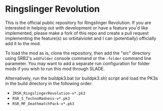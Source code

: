 # Ringslinger Revolution

This is the official public repository for Ringslinger Revolution. If you are interested in helping out with development or have a feature you'd like implemented, please make a fork of this repo and create a pull request implementing the feature(s) so orbitalviolet and I can (potentially) officially add it to the mod.

To load the mod as is, clone the repository, then add the "src" directory using SRB2's `addfolder` console command or the `-folder` command line parameter. You may want to add a separate run configuration for folder mods if you wish to run this mod through SLADE.

Alternatively, run the buildpk3.bat (or buildpk3.sh) script and load the PK3s in the build directory in the following order:
- `ZRSR_RingslingerRevolution-v*.pk3`
- `RSR_S_TechnoMadness-v*.pk3`
- `RSR_MF_DeathmatchPack-v*.pk3`
